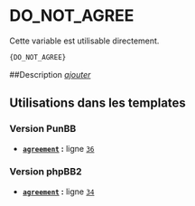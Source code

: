 # DO_NOT_AGREE


Cette variable est utilisable directement.

```html
{DO_NOT_AGREE}
```

##Description
[*ajouter*](https://fa-tvars.appspot.com/var/DO_NOT_AGREE)

## Utilisations dans les templates

### Version PunBB
* __[`agreement`](../tpl/var/punbb/agreement.md#readme) :__ ligne [`36`](../tpl/src/punbb/agreement.tpl#L36)

### Version phpBB2
* __[`agreement`](../tpl/var/subsilver/agreement.md#readme) :__ ligne [`34`](../tpl/src/subsilver/agreement.tpl#L34)